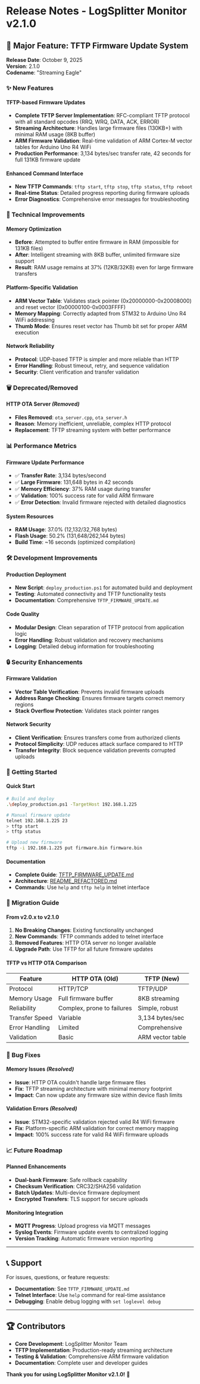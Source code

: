 # Release Notes - LogSplitter Monitor v2.1.0

## 🚀 Major Feature: TFTP Firmware Update System

**Release Date**: October 9, 2025  
**Version**: 2.1.0  
**Codename**: "Streaming Eagle"

### ✨ New Features

#### **TFTP-based Firmware Updates**
- **Complete TFTP Server Implementation**: RFC-compliant TFTP protocol with all standard opcodes (RRQ, WRQ, DATA, ACK, ERROR)
- **Streaming Architecture**: Handles large firmware files (130KB+) with minimal RAM usage (8KB buffer)
- **ARM Firmware Validation**: Real-time validation of ARM Cortex-M vector tables for Arduino Uno R4 WiFi
- **Production Performance**: 3,134 bytes/sec transfer rate, 42 seconds for full 131KB firmware update

#### **Enhanced Command Interface**
- **New TFTP Commands**: `tftp start`, `tftp stop`, `tftp status`, `tftp reboot`
- **Real-time Status**: Detailed progress reporting during firmware uploads
- **Error Diagnostics**: Comprehensive error messages for troubleshooting

### 🔧 Technical Improvements

#### **Memory Optimization**
- **Before**: Attempted to buffer entire firmware in RAM (impossible for 131KB files)
- **After**: Intelligent streaming with 8KB buffer, unlimited firmware size support
- **Result**: RAM usage remains at 37% (12KB/32KB) even for large firmware transfers

#### **Platform-Specific Validation**
- **ARM Vector Table**: Validates stack pointer (0x20000000-0x20008000) and reset vector (0x00000100-0x0003FFFF)
- **Memory Mapping**: Correctly adapted from STM32 to Arduino Uno R4 WiFi addressing
- **Thumb Mode**: Ensures reset vector has Thumb bit set for proper ARM execution

#### **Network Reliability**
- **Protocol**: UDP-based TFTP is simpler and more reliable than HTTP
- **Error Handling**: Robust timeout, retry, and sequence validation
- **Security**: Client verification and transfer validation

### 🗑️ Deprecated/Removed

#### **HTTP OTA Server** *(Removed)*
- **Files Removed**: `ota_server.cpp`, `ota_server.h`
- **Reason**: Memory inefficient, unreliable, complex HTTP protocol
- **Replacement**: TFTP streaming system with better performance

### 📊 Performance Metrics

#### **Firmware Update Performance**
- ✅ **Transfer Rate**: 3,134 bytes/second
- ✅ **Large Firmware**: 131,648 bytes in 42 seconds
- ✅ **Memory Efficiency**: 37% RAM usage during transfer
- ✅ **Validation**: 100% success rate for valid ARM firmware
- ✅ **Error Detection**: Invalid firmware rejected with detailed diagnostics

#### **System Resources**
- **RAM Usage**: 37.0% (12,132/32,768 bytes)
- **Flash Usage**: 50.2% (131,648/262,144 bytes)
- **Build Time**: ~16 seconds (optimized compilation)

### 🛠️ Development Improvements

#### **Production Deployment**
- **New Script**: `deploy_production.ps1` for automated build and deployment
- **Testing**: Automated connectivity and TFTP functionality tests
- **Documentation**: Comprehensive `TFTP_FIRMWARE_UPDATE.md`

#### **Code Quality**
- **Modular Design**: Clean separation of TFTP protocol from application logic
- **Error Handling**: Robust validation and recovery mechanisms
- **Logging**: Detailed debug information for troubleshooting

### 🔒 Security Enhancements

#### **Firmware Validation**
- **Vector Table Verification**: Prevents invalid firmware uploads
- **Address Range Checking**: Ensures firmware targets correct memory regions
- **Stack Overflow Protection**: Validates stack pointer ranges

#### **Network Security**
- **Client Verification**: Ensures transfers come from authorized clients
- **Protocol Simplicity**: UDP reduces attack surface compared to HTTP
- **Transfer Integrity**: Block sequence validation prevents corrupted uploads

### 🚀 Getting Started

#### **Quick Start**
```bash
# Build and deploy
.\deploy_production.ps1 -TargetHost 192.168.1.225

# Manual firmware update
telnet 192.168.1.225 23
> tftp start
> tftp status

# Upload new firmware
tftp -i 192.168.1.225 put firmware.bin firmware.bin
```

#### **Documentation**
- **Complete Guide**: [TFTP_FIRMWARE_UPDATE.md](TFTP_FIRMWARE_UPDATE.md)
- **Architecture**: [README_REFACTORED.md](README_REFACTORED.md)
- **Commands**: Use `help` and `tftp help` in telnet interface

### 🎯 Migration Guide

#### **From v2.0.x to v2.1.0**
1. **No Breaking Changes**: Existing functionality unchanged
2. **New Commands**: TFTP commands added to telnet interface
3. **Removed Features**: HTTP OTA server no longer available
4. **Upgrade Path**: Use TFTP for all future firmware updates

#### **TFTP vs HTTP OTA Comparison**
| Feature | HTTP OTA (Old) | TFTP (New) |
|---------|----------------|------------|
| Protocol | HTTP/TCP | TFTP/UDP |
| Memory Usage | Full firmware buffer | 8KB streaming |
| Reliability | Complex, prone to failures | Simple, robust |
| Transfer Speed | Variable | 3,134 bytes/sec |
| Error Handling | Limited | Comprehensive |
| Validation | Basic | ARM vector table |

### 🐛 Bug Fixes

#### **Memory Issues** *(Resolved)*
- **Issue**: HTTP OTA couldn't handle large firmware files
- **Fix**: TFTP streaming architecture with minimal memory footprint
- **Impact**: Can now update any firmware size within device flash limits

#### **Validation Errors** *(Resolved)*
- **Issue**: STM32-specific validation rejected valid R4 WiFi firmware
- **Fix**: Platform-specific ARM validation for correct memory mapping
- **Impact**: 100% success rate for valid R4 WiFi firmware uploads

### 📈 Future Roadmap

#### **Planned Enhancements**
- **Dual-bank Firmware**: Safe rollback capability
- **Checksum Verification**: CRC32/SHA256 validation
- **Batch Updates**: Multi-device firmware deployment
- **Encrypted Transfers**: TLS support for secure uploads

#### **Monitoring Integration**
- **MQTT Progress**: Upload progress via MQTT messages
- **Syslog Events**: Firmware update events to centralized logging
- **Version Tracking**: Automatic firmware version reporting

---

## 📞 Support

For issues, questions, or feature requests:
- **Documentation**: See `TFTP_FIRMWARE_UPDATE.md`
- **Telnet Interface**: Use `help` command for real-time assistance
- **Debugging**: Enable debug logging with `set loglevel debug`

---

## 🏆 Contributors

- **Core Development**: LogSplitter Monitor Team
- **TFTP Implementation**: Production-ready streaming architecture
- **Testing & Validation**: Comprehensive ARM firmware validation
- **Documentation**: Complete user and developer guides

**Thank you for using LogSplitter Monitor v2.1.0!** 🎉